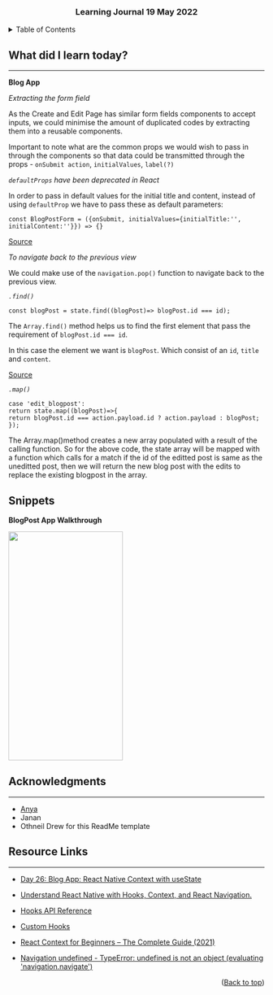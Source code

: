 <div id="top"></div>

<br />

<h3 align="center">Learning Journal 19 May 2022</h3>

<!-- TABLE OF CONTENTS -->
<details>
  <summary>Table of Contents</summary>
  <ul>
    <li><a href="#what-did-i-learn-today">What did I learn today?</a></li>
    <li><a href="#acknowledgments">Acknowledgments</a></li>
    <li><a href="#resource-links">Resource Links</a></li>
  </ul>
</details>

<!-- ABOUT THE PROJECT -->
## What did I learn today? ##
----
<!-- Type what you learnt here -->

**Blog App**

*Extracting the form field*

As the Create and Edit Page has similar form fields components to accept inputs, we could minimise the amount of duplicated codes by extracting them into a reusable components.

Important to note what are the common props we would wish to pass in through the components so that data could be transmitted through the props - `onSubmit action`, `initialValues`, `label(?)`

*`defaultProps` have been deprecated in React*

In order to pass in default values for the initial title and content, instead of using `defaultProp` we have to pass these as default parameters:

`const BlogPostForm = ({onSubmit, initialValues={initialTitle:'', initialContent:''}}) => {}`

[Source](https://stackoverflow.com/questions/47774695/react-functional-component-default-props-vs-default-parameters/56443098#56443098)

*To navigate back to the previous view*

We could make use of the `navigation.pop()` function to navigate back to the previous view.

*`.find()`*

`const blogPost = state.find((blogPost)=> blogPost.id === id);`

The `Array.find()` method helps us to find the first element that pass the requirement of `blogPost.id === id`.

In this case the element we want is `blogPost`. Which consist of an `id`, `title` and `content`.

[Source](https://developer.mozilla.org/en-US/docs/Web/JavaScript/Reference/Global_Objects/Array/find)

*`.map()`*

```case 'edit_blogpost':                                                                                        return state.map((blogPost)=>{                                                                                  return blogPost.id === action.payload.id ? action.payload : blogPost;                                                 });```

The Array.map()method creates a new array populated with a result of the calling function. So for the above code, the state array will be mapped with a function which calls for a match if the id of the editted post is same as the uneditted post, then we will return the new blog post with the edits to replace the existing blogpost in the array.

## Snippets ##

**BlogPost App Walkthrough**

<img src = './img/blogAppDemo.gif' width ='225' height = '450' />


<!-- ACKNOWLEDGMENTS -->
## Acknowledgments ##
----
* [Anya](https://github.com/huanganya/react-native-starter)
* Janan
* Othneil Drew for this ReadMe template

<!-- Resource Links -->
## Resource Links ##
----

* [Day 26: Blog App: React Native Context with useState](https://docs.google.com/document/d/1obVGcsmgY1SHk4I15jZEN0x2vCZH6x1GlTUiUmHw-tY/edit#)

* [Understand React Native with Hooks, Context, and React Navigation.](https://nlbsg.udemy.com/course/the-complete-react-native-and-redux-course/learn/lecture/15706480#overview)

* [Hooks API Reference](https://reactjs.org/docs/hooks-reference.html)

* [Custom Hooks](https://reactjs.org/docs/hooks-custom.html)

* [React Context for Beginners – The Complete Guide (2021)](https://www.freecodecamp.org/news/react-context-for-beginners/#:~:text=React%20context%20caveats-,What%20is%20React%20context%3F,across%20our%20components%20more%20easily.)

* [Navigation undefined - TypeError: undefined is not an object (evaluating 'navigation.navigate')](https://stackoverflow.com/questions/66293379/navigation-undefined-typeerror-undefined-is-not-an-object-evaluating-naviga)

<p align="right">(<a href="#top">Back to top</a>)</p>

